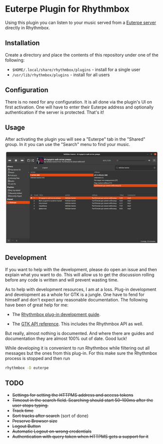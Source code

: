 # Euterpe Plugin for Rhythmbox

Using this plugin you can listen to your music served from a [Euterpe server](https://github.com/ironsmile/httpms) directly in Rhythmbox.

## Installation

Create a directory and place the contents of this repository under one of the following:

* `$HOME/.local/share/rhythmbox/plugins` - install for a single user
* `/usr/lib/rhythmbox/plugins` - install for all users

## Configuration

There is no need for any configuration. It is all done via the plugin's UI on first activation. One will have to enter their Euterpe address and optionally authentication if the server is protected. That's it!

## Usage

After activating the plugin you will see a "Euterpe" tab in the "Shared" group. In it you can use the "Search" menu to find your music.

[![Plugin Screenshot](images/screenshot.png)](images/screenshot.png)

## Development

If you want to help with the development, please do open an issue and then explain what you want to do. This will allow us to get the discussion rolling before any code is written and will prevent wasting time.

As to help with development resources, I am at a loss. Plug-in development and development as a whole for GTK is a jungle. One have to fend for himself and don't expect any reasonable documentation. The following have been of great help for me:

* The [Rhythmbox plug-in development guide](https://wiki.gnome.org/Apps/Rhythmbox/Plugins/WritingGuide).

* The [GTK API reference](https://lazka.github.io/pgi-docs/#RB-3.0/classes/Source.html#rb-source-fields). This includes the Rhythmbox API as well.

But really, almost nothing is documented. And where there are guides and documentation they are almost 100% out of date. Good luck!

While developing it is convenient to run Rhythmbox while filtering out all messages but the ones from this plug-in. For this make sure the Rhythmbox process is stopped and then run

```sh
rhythmbox -D euterpe
```

## TODO

* ~~Settings for setting the HTTPMS address and access tokens~~
* ~~Timeout in the search field. Searching should start 50-100ms after the user stops typing.~~
* ~~Track time~~
* ~~Sort tracks after search~~ (sort of done)
* ~~Preserve Browser size~~
* ~~Logout Button~~
* ~~Automatic Logout on wrong credentials~~
* ~~Authentication with query token when HTTPMS gets a support for it~~
